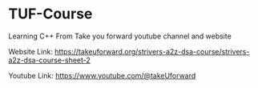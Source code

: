 # TUF-Course
Learning C++ From Take you forward youtube channel and website 

Website Link: https://takeuforward.org/strivers-a2z-dsa-course/strivers-a2z-dsa-course-sheet-2

Youtube Link: https://www.youtube.com/@takeUforward
